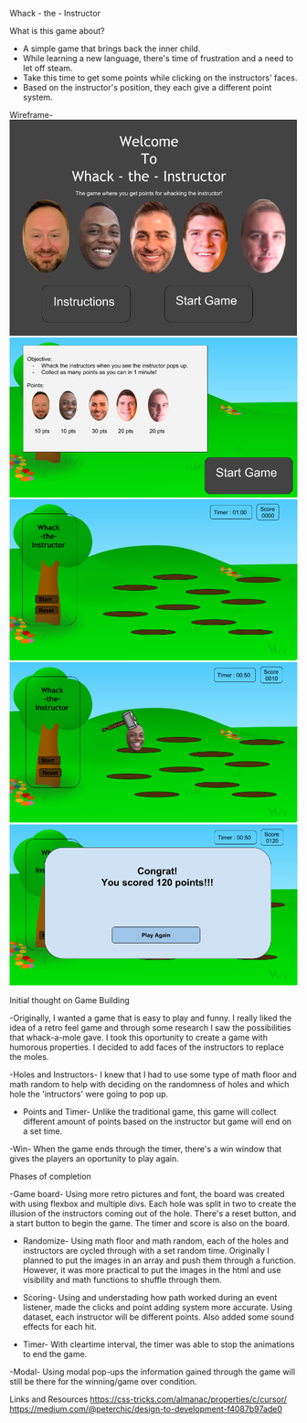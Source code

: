 Whack - the - Instructor

What is this game about?
- A simple game that brings back the inner child. 
- While learning a new language, there's time of frustration and a need to let off steam.
- Take this time to get some points while clicking on the instructors' faces.
- Based on the instructor's position, they each give a different point system.


Wireframe-
![alt text](https://github.com/ginnygu/project_1/blob/master/images/wireframe_project1.png "First page")
![alt text](https://github.com/ginnygu/project_1/blob/master/images/wireframe_project2.png "First page")
![alt text](https://github.com/ginnygu/project_1/blob/master/images/wireframe_project3.png "First page")
![alt text](https://github.com/ginnygu/project_1/blob/master/images/wireframe_project4.png "First page")
![alt text](https://github.com/ginnygu/project_1/blob/master/images/wireframe_project5.png "First page")


Initial thought on Game Building

-Originally, I wanted a game that is easy to play and funny. I really liked the idea of a retro feel game and through some research I saw the possibilities that whack-a-mole gave. I took this oportunity to create a game with humorous properties. I decided to add faces of the instructors to replace the moles.

-Holes and Instructors-
I knew that I had to use some type of math floor and math random to help with deciding on the randomness of holes and which hole the 'intructors' were going to pop up.

- Points and Timer- 
Unlike the traditional game, this game will collect different amount of points based on the instructor but game will end on a set time.

-Win-
When the game ends through the timer, there's a win window that gives the players an oportunity to play again.


Phases of completion

-Game board-
Using more retro pictures and font, the board was created with using flexbox and multiple divs. Each hole was split in two to create the illusion of the instructors coming out of the hole. There's a reset button, and a start button to begin the game. The timer and score is also on the board.

- Randomize-
Using math floor and math random, each of the holes and instructors are cycled through with a set random time. Originally I planned to put the images in an array and push them through a function. However, it was more practical to put the images in the html and use visibility and math functions to shuffle through them.

- Scoring-
Using and understading how path worked during an event listener, made the clicks and point adding system more accurate. Using dataset, each instructor will be different points. Also added some sound effects for each hit.

- Timer-
With cleartime interval, the timer was able to stop the animations to end the game. 

-Modal-
Using modal pop-ups the information gained through the game will still be there for the winning/game over condition.

Links and Resources
https://css-tricks.com/almanac/properties/c/cursor/
https://medium.com/@peterchic/design-to-development-f4087b97ade0

